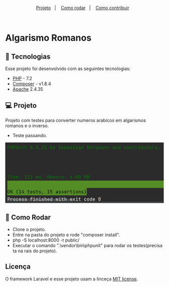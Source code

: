 
<p align="center">
  <a href="#-projeto">Projeto</a>&nbsp;&nbsp;&nbsp;|&nbsp;&nbsp;&nbsp; 
  <a href="#-como-rodar">Como rodar</a>&nbsp;&nbsp;&nbsp;|&nbsp;&nbsp;&nbsp;
  <a href="#-como-contribuir">Como contribuir</a>&nbsp;&nbsp;&nbsp;
 </p>

<br>

# Algarismo Romanos

## 🚀 Tecnologias

Esse projeto foi desenvolvido com as seguintes tecnologias:

- [PHP](https://www.php.net/) - 7.2
- [Composer](https://getcomposer.org/) - v1.8.4
- [Apache](https://www.apache.org/) 2.4.35

## 💻 Projeto

Projeto com testes para converter numeros arabicos em algarismos romanos e o inverso. 

- Teste passando.
<p align="center">
  <img alt="404" src=".github/Capturar.PNG" width="850px">
</p>

## 🚀 Como Rodar

- Clone o projeto.
- Entre na pasta do projeto e rode "composer install".
- php -S localhost:8000 -t public/
- Executar o comando ".\vendor\bin\phpunit" para rodar os testes(precisa ta na rais do projeto).

## Licença

O framework Laravel e esse projeto usam a linceça [MIT license](https://opensource.org/licenses/MIT).
